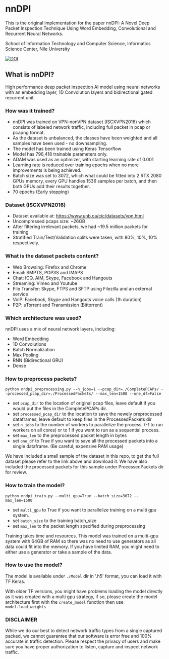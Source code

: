 # nnDPI
This is the original implementation for the paper nnDPI: A Novel Deep Packet Inspection Technique Using Word Embedding, Convolutional and Recurrent Neural Networks.

School of Information Technology and Computer Science, Informatics Science Center, Nile University

[![DOI](https://zenodo.org/badge/DOI/10.5281/zenodo.3946787.svg)](https://doi.org/10.5281/zenodo.3946787)

## What is nnDPI?
High performance deep packet inspection AI model using neural networks with an embedding layer, 1D Convolution layers and bidirectional gated recurrent unit.

### How was it trained?
- nnDPI was trained on VPN-nonVPN dataset (ISCXVPN2016) which consists of labeled network traffic, including full packet in pcap or pcapng format.
- As the dataset is unbalanced, the classes have been weighted and all samples have been used - no downsampling.​
- The model has been trained using Keras Tensorflow 
- Model has 796,418 trainable parameters only.​
- ADAM was used as an optimizer, with starting learning rate of 0.001​
- Learning rate is reduced over training epochs when no more improvements is being achieved.
- Batch size was set to 3072, which what could be fitted into 2 RTX 2080 GPUs memory, every GPU handles 1536 samples per batch, and then both GPUs add their results together.​
- 70 epochs (Early stopping)

### Dataset (ISCXVPN2016)
- Dataset available at: https://www.unb.ca/cic/datasets/vpn.html
- Uncompressed pcaps size: ~26GB
- After filtering irrelevant packets, we had ~19.5 million packets for training
- Stratified Train/Test/Validation splits were taken, with 80%, 10%, 10% respectively.

### What is the dataset packets content?
- Web Browsing: Firefox and Chrome
- Email: SMPTS, POP3S and IMAPS
- Chat: ICQ, AIM, Skype, Facebook and Hangouts
- Streaming: Vimeo and Youtube
- File Transfer: Skype, FTPS and SFTP using Filezilla and an external service
- VoIP: Facebook, Skype and Hangouts voice calls (1h duration)
- P2P: uTorrent and Transmission (Bittorrent)

### Which architecture was used?
nnDPI uses a mix of neural network layers, including:
- Word Embedding
- 1D Convolutions
- Batch Normalization
- Max Pooling
- RNN (Bidirectional GRU)
- Dense

### How to preprocess packets?
```
python nndpi_preprocessing.py --n_jobs=1 --pcap_dir=./CompletePCAPs/ --processed_pcap_dir=./ProcessedPackets/ --max_len=1500 --one_df=False
```

- set `pcap_dir` to the location of original pcap files, leave default if you would put the files in the CompletePCAPs dir.
- set `processed_pcap_dir` to the location to save the newely preprocessed dataframes, leave default to keep files in the ProcessedPackets dir
- set `n_jobs` to the number of workers to parallelize the process. (-1 to run workers on all cores) or to 1 if you want to run as a sequential process.
- set `max_len` to the preprocessed packet length in bytes
- set `one_df` to True if you want to save all the processed packets into a single dataframe. (Be careful, expensive RAM usage)

We have included a small sample of the dataset in this repo,  to get the full dataset please refer to the link above and download it.
We have also included the processed packets for this sample under ProcessedPackets dir for review.

### How to train the model?
```
python nndpi_train.py --multi_gpu=True --batch_size=3072 --max_len=1500
```
- set `multi_gpu` to True if you want to parallelize training on a multi gpu system.
- set `batch_size` to the training batch_size
- set `max_len` to the packet length specified during preprocessing

Training takes time and resources. This model was trained on a multi-gpu system with 64GB of RAM so there was no need to use generators as all data could fit into the memory.
If you have limited RAM, you might need to either use a generator or take a sample of the data.

### How to use the model?
The model is available under `./Model` dir in '.h5' format, you can load it with TF Keras.

With older TF versions, you might have problems loading the model directly as it was created with a multi gpu strategy, if so, please create the model architecture first with the `create_model` function then use `model.load_weights`

### DISCLAIMER
While we do our best to detect network traffic types from a single captured packed, we cannot guarantee that our software is error free and 100% accurate in traffic detection. 
Please respect the privacy of users and make sure you have proper authorization to listen, capture and inspect network traffic.
